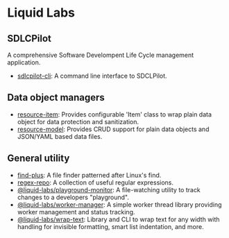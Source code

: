 # Liquid Labs

## SDLCPilot

A comprehensive Software Develompent Life Cycle management application.

- [sdlcpilot-cli](https://github.com/liquid-labs/sdlcpilot-cli): A command line interface to SDCLPilot.

## Data object managers

- [resource-item](https://github.com/liquid-labs/resource-item): Provides configurable 'Item' class to wrap plain data object for data protection and sanitization.
- [resource-model](https://github.com/liquid-labs/resource-model): Provides CRUD support for plain data objects and JSON/YAML based data files.

## General utility

- [find-plus](https://github.com/liquid-labs/find-plus): A file finder patterned after Linux's find.
- [regex-repo](https://github.com/liquid-labs/regex-repo): A collection of useful regular expressions.
- [@liquid-labs/playground-monitor](https://github.com/liquid-labs/playground-monitor): A file-watching utility to track changes to a developers "playground".
- [@liquid-labs/worker-manager](https://github.com/liquid-labs/worker-manager): A simple worker thread library providing worker management and status tracking.
- [@liquid-labs/wrap-text](https://github.com/liquid-labs/wrap-text): Library and CLI to wrap text for any width with handling for invisible formatting, smart list indentation, and more.
